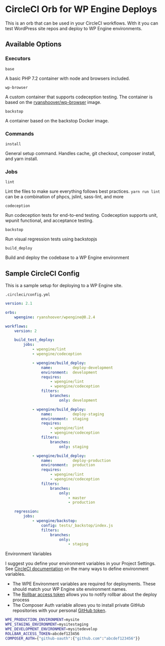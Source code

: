 # CircleCI Orb for WP Engine Deploys

This is an orb that can be used in your CircleCI workflows. With it you can test WordPress site repos and deploy to WP Engine environments.

## Available Options

### Executors

`base`

A basic PHP 7.2 container with node and browsers included.

`wp-browser`

A custom container that supports codeception testing. The container is based on the [ryanshoover/wp-browser](https://github.com/ryanshoover/docker-wp-browser) image.

`backstop`

A container based on the backstop Docker image.

### Commands

`install`

General setup command. Handles cache, git checkout, composer install, and yarn install.

### Jobs

`lint`

Lint the files to make sure everything follows best practices. `yarn run lint` can be a combination of phpcs, jslint, sass-lint, and more

`codeception`

Run codeception tests for end-to-end testing. Codeception supports unit, wpunit functional, and acceptance testing.

`backstop`

Run visual regression tests using backstopjs

`build_deploy`

Build and deploy the codebase to a WP Engine environment

## Sample CircleCI Config

This is a sample setup for deploying to a WP Engine site.

`.circleci/config.yml`

```yml
version: 2.1

orbs:
    wpengine: ryanshoover/wpengine@0.2.4

workflows:
    version: 2

    build_test_deploy:
        jobs:
            - wpengine/lint
            - wpengine/codeception

            - wpengine/build_deploy:
                name:         deploy-development
                environment:  development
                requires:
                    - wpengine/lint
                    - wpengine/codeception
                filters:
                    branches:
                        only: development

            - wpengine/build_deploy:
                name:         deploy-staging
                environment:  staging
                requires:
                    - wpengine/lint
                    - wpengine/codeception
                filters:
                    branches:
                        only: staging

            - wpengine/build_deploy:
                name:         deploy-production
                environment:  production
                requires:
                    - wpengine/lint
                    - wpengine/codeception
                filters:
                    branches:
                        only:
                            - master
                            - production

    regression:
        jobs:
            - wpengine/backstop:
                config: tests/_backstop/index.js
                filters:
                    branches:
                        only:
                            - staging

```

Environment Variables

I suggest you define your environment variables in your Project Settings. See [CircleCI documentation](https://circleci.com/docs/2.0/env-vars/#setting-an-environment-variable-in-a-project) on the many ways to define environment variables.

* The WPE Environment variables are required for deployments. These should match your WP Engine site environment names.
* The [Rollbar access token](https://docs.rollbar.com/reference#section-authentication) allows you to notify rollbar about the deploy process
* The Composer Auth variable allows you to install private GitHub repositories with your personal [GitHub token](https://help.github.com/articles/creating-a-personal-access-token-for-the-command-line/).

```bash
WPE_PRODUCTION_ENVIRONMENT=mysite
WPE_STAGING_ENVIRONMENT=mysitestaging
WPE_DEVELOPMENT_ENVIRONMENT=mysitedevelop
ROLLBAR_ACCESS_TOKEN=abcdef123456
COMPOSER_AUTH={"github-oauth":{"github.com":"abcdef123456"}}
```
